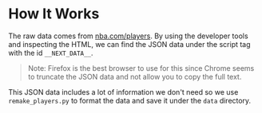 # How It Works

The raw data comes from [nba.com/players](https://nba.com/players). By using the developer tools and inspecting the HTML, we can find the JSON data under the script tag with the id `__NEXT_DATA__`.

> Note: Firefox is the best browser to use for this since Chrome seems to truncate the JSON data and not allow you to copy the full text.

This JSON data includes a lot of information we don't need so we use `remake_players.py` to format the data and save it under the `data` directory.
